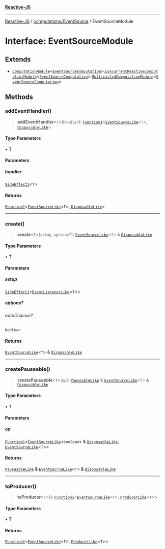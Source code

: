 [**Reactive-JS**](../../../README.md)

***

[Reactive-JS](../../../README.md) / [computations/EventSource](../README.md) / EventSourceModule

# Interface: EventSourceModule

## Extends

- [`ComputationModule`](../../interfaces/ComputationModule.md)\<[`EventSourceComputation`](EventSourceComputation.md)\>.[`ConcurrentReactiveComputationModule`](../../interfaces/ConcurrentReactiveComputationModule.md)\<[`EventSourceComputation`](EventSourceComputation.md)\>.[`MulticastedComputationModule`](../../interfaces/MulticastedComputationModule.md)\<[`EventSourceComputation`](EventSourceComputation.md)\>

## Methods

### addEventHandler()

> **addEventHandler**\<`T`\>(`handler`): [`Function1`](../../../functions/type-aliases/Function1.md)\<[`EventSourceLike`](../../interfaces/EventSourceLike.md)\<`T`\>, [`DisposableLike`](../../../utils/interfaces/DisposableLike.md)\>

#### Type Parameters

• **T**

#### Parameters

##### handler

[`SideEffect1`](../../../functions/type-aliases/SideEffect1.md)\<`T`\>

#### Returns

[`Function1`](../../../functions/type-aliases/Function1.md)\<[`EventSourceLike`](../../interfaces/EventSourceLike.md)\<`T`\>, [`DisposableLike`](../../../utils/interfaces/DisposableLike.md)\>

***

### create()

> **create**\<`T`\>(`setup`, `options`?): [`EventSourceLike`](../../interfaces/EventSourceLike.md)\<`T`\> & [`DisposableLike`](../../../utils/interfaces/DisposableLike.md)

#### Type Parameters

• **T**

#### Parameters

##### setup

[`SideEffect1`](../../../functions/type-aliases/SideEffect1.md)\<[`EventListenerLike`](../../../utils/interfaces/EventListenerLike.md)\<`T`\>\>

##### options?

###### autoDispose?

`boolean`

#### Returns

[`EventSourceLike`](../../interfaces/EventSourceLike.md)\<`T`\> & [`DisposableLike`](../../../utils/interfaces/DisposableLike.md)

***

### createPauseable()

> **createPauseable**\<`T`\>(`op`): [`PauseableLike`](../../../utils/interfaces/PauseableLike.md) & [`EventSourceLike`](../../interfaces/EventSourceLike.md)\<`T`\> & [`DisposableLike`](../../../utils/interfaces/DisposableLike.md)

#### Type Parameters

• **T**

#### Parameters

##### op

[`Function1`](../../../functions/type-aliases/Function1.md)\<[`EventSourceLike`](../../interfaces/EventSourceLike.md)\<`boolean`\> & [`DisposableLike`](../../../utils/interfaces/DisposableLike.md), [`EventSourceLike`](../../interfaces/EventSourceLike.md)\<`T`\>\>

#### Returns

[`PauseableLike`](../../../utils/interfaces/PauseableLike.md) & [`EventSourceLike`](../../interfaces/EventSourceLike.md)\<`T`\> & [`DisposableLike`](../../../utils/interfaces/DisposableLike.md)

***

### toProducer()

> **toProducer**\<`T`\>(): [`Function1`](../../../functions/type-aliases/Function1.md)\<[`EventSourceLike`](../../interfaces/EventSourceLike.md)\<`T`\>, [`ProducerLike`](../../interfaces/ProducerLike.md)\<`T`\>\>

#### Type Parameters

• **T**

#### Returns

[`Function1`](../../../functions/type-aliases/Function1.md)\<[`EventSourceLike`](../../interfaces/EventSourceLike.md)\<`T`\>, [`ProducerLike`](../../interfaces/ProducerLike.md)\<`T`\>\>
